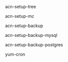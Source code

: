 acn-setup-tree

acn-setup-mc

acn-setup-backup

acn-setup-backup-mysql

acn-setup-backup-postgres

yum-cron


